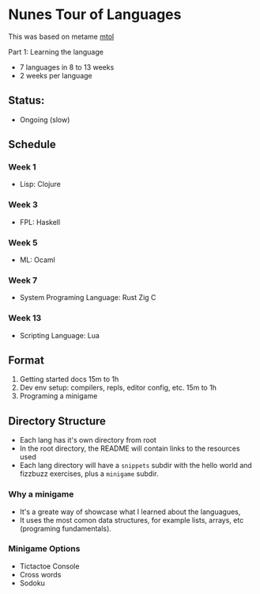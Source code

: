 # Nunes Tour of Languages
This was based on metame [mtol](https://github.com/metame/mtol)

Part 1: Learning the language
- 7 languages in 8 to 13 weeks
- 2 weeks per language

## Status: 

- Ongoing (slow)

## Schedule
### Week 1 
* Lisp: Clojure
  
### Week 3
* FPL: Haskell
    
### Week 5
* ML: Ocaml

### Week 7
* System Programing Language: Rust Zig C
  
### Week 13
* Scripting Language: Lua

## Format
1. Getting started docs 15m to 1h
2. Dev env setup: compilers, repls, editor config, etc. 15m to 1h
3. Programing a minigame

## Directory Structure
* Each lang has it's own directory from root
* In the root directory, the README will contain links to the resources used
* Each lang directory will have a `snippets` subdir with the hello world and fizzbuzz exercises, plus a `minigame` subdir.

### Why a minigame
* It's a greate way of showcase what I learned about the languagues,
* It uses the most comon data structures, for example lists, arrays, etc (programing fundamentals).

### Minigame Options
* Tictactoe Console
* Cross words
* Sodoku
